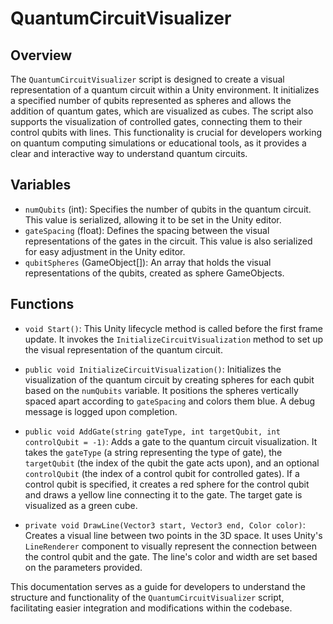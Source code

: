 # QuantumCircuitVisualizer

## Overview
The `QuantumCircuitVisualizer` script is designed to create a visual representation of a quantum circuit within a Unity environment. It initializes a specified number of qubits represented as spheres and allows the addition of quantum gates, which are visualized as cubes. The script also supports the visualization of controlled gates, connecting them to their control qubits with lines. This functionality is crucial for developers working on quantum computing simulations or educational tools, as it provides a clear and interactive way to understand quantum circuits.

## Variables
- `numQubits` (int): Specifies the number of qubits in the quantum circuit. This value is serialized, allowing it to be set in the Unity editor.
- `gateSpacing` (float): Defines the spacing between the visual representations of the gates in the circuit. This value is also serialized for easy adjustment in the Unity editor.
- `qubitSpheres` (GameObject[]): An array that holds the visual representations of the qubits, created as sphere GameObjects.

## Functions
- `void Start()`: This Unity lifecycle method is called before the first frame update. It invokes the `InitializeCircuitVisualization` method to set up the visual representation of the quantum circuit.

- `public void InitializeCircuitVisualization()`: Initializes the visualization of the quantum circuit by creating spheres for each qubit based on the `numQubits` variable. It positions the spheres vertically spaced apart according to `gateSpacing` and colors them blue. A debug message is logged upon completion.

- `public void AddGate(string gateType, int targetQubit, int controlQubit = -1)`: Adds a gate to the quantum circuit visualization. It takes the `gateType` (a string representing the type of gate), the `targetQubit` (the index of the qubit the gate acts upon), and an optional `controlQubit` (the index of a control qubit for controlled gates). If a control qubit is specified, it creates a red sphere for the control qubit and draws a yellow line connecting it to the gate. The target gate is visualized as a green cube.

- `private void DrawLine(Vector3 start, Vector3 end, Color color)`: Creates a visual line between two points in the 3D space. It uses Unity's `LineRenderer` component to visually represent the connection between the control qubit and the gate. The line's color and width are set based on the parameters provided.

This documentation serves as a guide for developers to understand the structure and functionality of the `QuantumCircuitVisualizer` script, facilitating easier integration and modifications within the codebase.